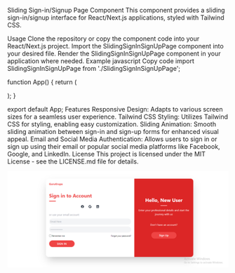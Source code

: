Sliding Sign-in/Signup Page Component
This component provides a sliding sign-in/signup interface for React/Next.js applications, styled with Tailwind CSS.

Usage
Clone the repository or copy the component code into your React/Next.js project.
Import the SlidingSignInSignUpPage component into your desired file.
Render the SlidingSignInSignUpPage component in your application where needed.
Example
javascript
Copy code
import SlidingSignInSignUpPage from './SlidingSignInSignUpPage';

function App() {
  return (
    <div className="App">
      <SlidingSignInSignUpPage />
    </div>
  );
}

export default App;
Features
Responsive Design: Adapts to various screen sizes for a seamless user experience.
Tailwind CSS Styling: Utilizes Tailwind CSS for styling, enabling easy customization.
Sliding Animation: Smooth sliding animation between sign-in and sign-up forms for enhanced visual appeal.
Email and Social Media Authentication: Allows users to sign in or sign up using their email or popular social media platforms like Facebook, Google, and LinkedIn.
License
This project is licensed under the MIT License - see the LICENSE.md file for details.



![Screenshot 1](https://github.com/MohammedSalman999/Sliding-Sign-In-Sig-up-Component-for-React-And-Next.js-Using-Tailwind/raw/main/Screenshot%20(74).png)


